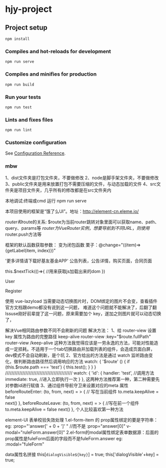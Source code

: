 # hjy-project

## Project setup
```
npm install
```

### Compiles and hot-reloads for development
```
npm run serve
```

### Compiles and minifies for production
```
npm run build
```

### Run your tests
```
npm run test
```

### Lints and fixes files
```
npm run lint
```

### Customize configuration
See [Configuration Reference](https://cli.vuejs.org/config/).

### mbw
1、dist文件夹是打包文件夹，不要做修改
2、node是脚手架文件夹，不要做修改
3、public文件夹是用来放置打包不需要压缩的文件，与动态加载的文件
4、src文件夹是项目文件夹，几乎所有的修改都是在src文件夹内

本地调试:终端或cmd 运行 npm run serve

本项目使用的框架是“饿了么UI”。地址：http://element-cn.eleme.io/

$router和$route的关系:
$route为当前router跳转对象里面可以获取name、path、query、params等
$router为VueRouter实例，想要导航到不同URL，则使用$router.push方法等

框架的默认函数获取参数：
变为闭包函数  栗子：@change="((item)=>{getLabel(item, index)})"

'更多详情请下载好基友基金APP'
公告列表，公告详情，购买页面，合同页面

this.$nextTick(()=>{
    //用来获取js加载出来的dom
})

<!-- 命名的路由,下面的结果为 /User/123-->
<router-link :to="{ name: 'user', params: { userId: 123 }}">User</router-link>

<!-- 带查询参数，下面的结果为 /register?plan=private -->
<router-link :to="{ path: 'register', query: { plan: 'private' }}">Register</router-link>

<!-- 设置 append 属性后，则在当前 (相对) 路径前添加基路径。 -->
<router-link :to="{ path: 'relative/path'}" append></router-link>

<!-- 设置 replace 属性的话，当点击时，会调用 router.replace() 而不是 router.push()，于是导航后不会留下 history 记录。 -->
<router-link :to="{ path: '/abc'}" replace></router-link>



使用 vue-lazyload 当需要动态切换图片时，DOM绑定的图片不会变，查看插件官方文档跟demo都没有说到这一问题， 难道这个问题就不能解决了，后翻了翻Issuse刚好前辈提了这一问题，原来需要加个 key，遂加之则图片就可以动态切换了，
<img v-lazy="ImgSrc" :key="ImgSrc">



解决Vue相同路由参数不同不会刷新的问题
解决方法：
1、给 router-view 设置 key 属性为路由的完整路径
keep-alive
   router-view :key="$route.fullPath"   router-view
/keep-alive
这种方法我觉得应该是一劳永逸的方法，可能对性能造成一定损耗。不适用于一个tab切换路由并加载列表的组件，会造成页面白屏，dev模式不会自动刷新，是个坑
2、官方给出的方法是通过 watch 监听路由变化，做判断路由路径然后调用响应的方法
watch: {
 '$route' () {
 if (this.$route.path === 'test') {
  this.test();
 }
 }
}
///////////////////////////////////////////
watch: {
 'id': {
 handler: 'test',
 //调用方法
 immediate: true,
 //进入立即执行一次
 }
},
这两种方法推荐第一种，第二种需要先对参数id进行赋值
3、通过组件导航守卫来设置对应的meta 属性
beforeRouteEnter: (to, from, next) = > { // 写在当前组件
 to.meta.keepAlive = false  
 next()
},
 beforeRouteLeave: (to, from, next) = > { //写在前一个组件
 to.meta.keepAlive = false
 next()
},
个人比较喜欢第一种方法


element-UI 表单校验失效处理
1.el-form-item 的 prop属性绑定的要是字符串：
  eg: :prop="'answer[' + 0 + ']' "       //而不是    :prop="answer[0]"
        v-modal="ruleForm.answer[0]"
2.el-form的modal属性绑定表单数据源：后面的prop属性是fuleForm后面的字段而不是fuleForm.answer
  eg: :modal="fuleForm"


data属性名拼接
this[`dialogVisible${key}`] = true;
this['dialogVisible'+key] = true;


